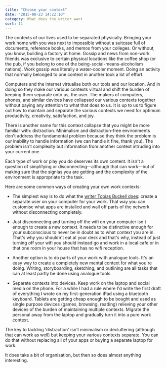 ```yaml
---
title: "Choose your context"
date: "2015-08-23 14:22:10"
category: What_does_the_writer_want
sort: 11
---
```


The contexts of our lives used to be separated physically. Bringing your work home with you was next to impossible without a suitcase full of documents, reference books, and memos from your colleges. Or without, you know, building a factory at home. Gossip and news from non-work friends was exclusive to certain physical locations like the coffee shop (or the pub, if you belong to one of the being-social-means-alcoholism nations). Work gossip was literally a water-cooler moment. Doing an activity that normally belonged to one context in another took a lot of effort.

Computers and the internet virtualise both our tools and our location. And in doing so they make our various contexts virtual and shift the burden of keeping them separate onto us, the user. The makers of computers, phones, and similar devices have collapsed our various contexts together without paying any attention to what that does to us. It is up to us to figure out how to maintain and separate the various contexts we need for optimum productivity, creativity, satisfaction, and joy.

There is another name for this context collapse that you might be more familiar with: distraction. Minimalism and distraction-free environments don't address the fundamental problem because they think the problem is our inability to handle information (we can handle it fine, thank you). The problem isn't complexity but information from another context intruding into your current one.

Each type of work or play you do deserves its own content. It isn't a question of simplifying or disconnecting—although that can work—but of making sure that the signlas you are getting and the complexity of the environment is appropriate to the task.

Here are some common ways of creating your own work contexts:

* The simplest way is to do what the [writer Tobias Buckell does](http://www.tobiasbuckell.com/2015/08/06/four-hacks-ive-used-to-focus-harder-while-writing-with-a-computer-plus-one-that-rules-them-all-for-me/): create a separate user on your computer for your work. That way you can customise what apps are installed and wall off parts of the network without disconnecting completely.

* Just disconnecting and turning off the wifi on your computer isn't enough to create a new context. It needs to be distinctive enough for your subconscious to never be in doubt as to what context you are in. That's why you shouldn't eat at your desk and that's why, instead of just turning off your wifi you should instead go and work in a local cafe or in that one room in your house that has no wifi reception.

* Another option is to do parts of your work with analogue tools. It's an easy way to create a completely new mental context for what you're doing. Writing, storyboarding, sketching, and outlining are all tasks that can at least partly be done using analogue tools.

* Separate contexts into devices. Keep work on the laptop and social media on the phone. For a while I had a rule where I'd write the first draft of everything I wrote on my first-generation iPad using a bluetooth keyboard. Tablets are getting cheap enough to be bought and used as single purpose devices (games, browsing, reading) relieving your other devices of the burden of maintaining multiple contexts. Migrate the personal away from the laptop and gradually turn it into a pure work context.

The key to tackling 'distraction' isn't minimalism or decluttering (although that can work as well) but keeping your various contexts separate. You can do that without replacing all of your apps or buying a separate laptop for work.

It does take a bit of organisation, but then so does almost anything interesting.
